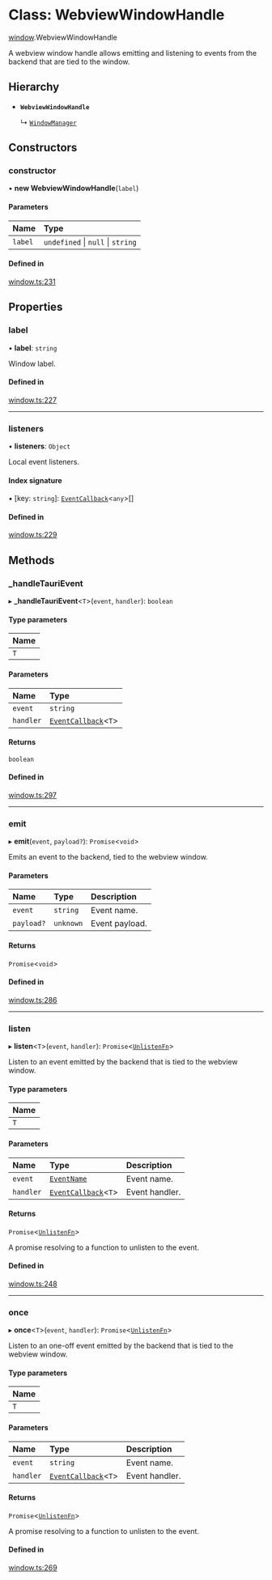 # Class: WebviewWindowHandle

[window](../modules/window.md).WebviewWindowHandle

A webview window handle allows emitting and listening to events from the backend that are tied to the window.

## Hierarchy

- **`WebviewWindowHandle`**

  ↳ [`WindowManager`](window.WindowManager.md)

## Constructors

### constructor

• **new WebviewWindowHandle**(`label`)

#### Parameters

| Name | Type |
| :------ | :------ |
| `label` | `undefined` \| ``null`` \| `string` |

#### Defined in

[window.ts:231](https://github.com/tauri-apps/tauri/blob/2d73b99/tooling/api/src/window.ts#L231)

## Properties

### label

• **label**: `string`

Window label.

#### Defined in

[window.ts:227](https://github.com/tauri-apps/tauri/blob/2d73b99/tooling/api/src/window.ts#L227)

___

### listeners

• **listeners**: `Object`

Local event listeners.

#### Index signature

▪ [key: `string`]: [`EventCallback`](../modules/event.md#eventcallback)<`any`\>[]

#### Defined in

[window.ts:229](https://github.com/tauri-apps/tauri/blob/2d73b99/tooling/api/src/window.ts#L229)

## Methods

### \_handleTauriEvent

▸ **_handleTauriEvent**<`T`\>(`event`, `handler`): `boolean`

#### Type parameters

| Name |
| :------ |
| `T` |

#### Parameters

| Name | Type |
| :------ | :------ |
| `event` | `string` |
| `handler` | [`EventCallback`](../modules/event.md#eventcallback)<`T`\> |

#### Returns

`boolean`

#### Defined in

[window.ts:297](https://github.com/tauri-apps/tauri/blob/2d73b99/tooling/api/src/window.ts#L297)

___

### emit

▸ **emit**(`event`, `payload?`): `Promise`<`void`\>

Emits an event to the backend, tied to the webview window.

#### Parameters

| Name | Type | Description |
| :------ | :------ | :------ |
| `event` | `string` | Event name. |
| `payload?` | `unknown` | Event payload. |

#### Returns

`Promise`<`void`\>

#### Defined in

[window.ts:286](https://github.com/tauri-apps/tauri/blob/2d73b99/tooling/api/src/window.ts#L286)

___

### listen

▸ **listen**<`T`\>(`event`, `handler`): `Promise`<[`UnlistenFn`](../modules/event.md#unlistenfn)\>

Listen to an event emitted by the backend that is tied to the webview window.

#### Type parameters

| Name |
| :------ |
| `T` |

#### Parameters

| Name | Type | Description |
| :------ | :------ | :------ |
| `event` | [`EventName`](../modules/event.md#eventname) | Event name. |
| `handler` | [`EventCallback`](../modules/event.md#eventcallback)<`T`\> | Event handler. |

#### Returns

`Promise`<[`UnlistenFn`](../modules/event.md#unlistenfn)\>

A promise resolving to a function to unlisten to the event.

#### Defined in

[window.ts:248](https://github.com/tauri-apps/tauri/blob/2d73b99/tooling/api/src/window.ts#L248)

___

### once

▸ **once**<`T`\>(`event`, `handler`): `Promise`<[`UnlistenFn`](../modules/event.md#unlistenfn)\>

Listen to an one-off event emitted by the backend that is tied to the webview window.

#### Type parameters

| Name |
| :------ |
| `T` |

#### Parameters

| Name | Type | Description |
| :------ | :------ | :------ |
| `event` | `string` | Event name. |
| `handler` | [`EventCallback`](../modules/event.md#eventcallback)<`T`\> | Event handler. |

#### Returns

`Promise`<[`UnlistenFn`](../modules/event.md#unlistenfn)\>

A promise resolving to a function to unlisten to the event.

#### Defined in

[window.ts:269](https://github.com/tauri-apps/tauri/blob/2d73b99/tooling/api/src/window.ts#L269)
